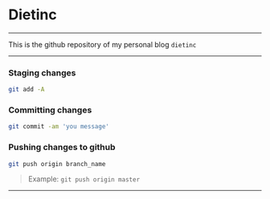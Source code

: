 # Dietinc

---

This is the github repository of my personal blog `dietinc`

---


### Staging changes

```bash
git add -A
```

### Committing changes

```bash
git commit -am 'you message'
```

### Pushing changes to github

```bash
git push origin branch_name
```

> Example: `git push origin master`

---


